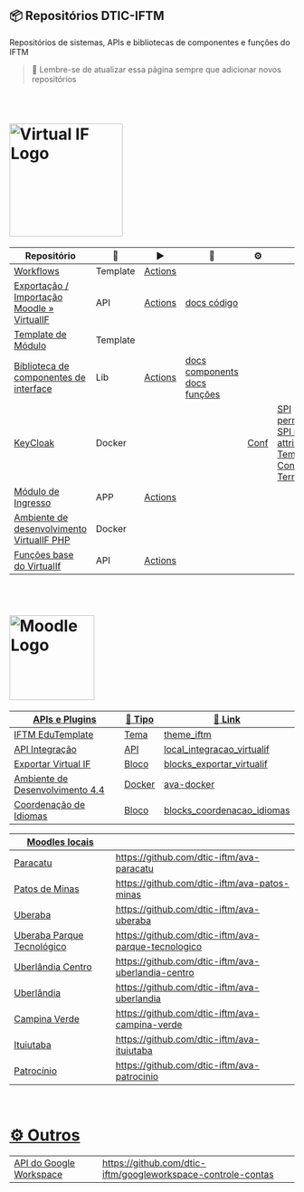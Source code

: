 ## 📦 Repositórios DTIC-IFTM
Repositórios de sistemas, APIs e bibliotecas de componentes e funções do IFTM

> 🧙 Lembre-se de atualizar essa página sempre que adicionar novos repositórios

</br>

# <img src="https://virtualif.iftm.edu.br/VRTL/visao/img/identidade_visual/logotipo-virtualif-marca-medio.svg" width="200" alt="Virtual IF Logo" />
| Repositório | 🔖 | ▶️ | 📑 | ⚙️ | ➕ | 
| ----------- | ----------- |  ----------- |   ----------- |   ----------- | ----------- | 
| [Workflows](https://github.com/dtic-iftm/vrtl-workflows) | Template | [Actions](https://github.com/dtic-iftm/vrtl-workflows/tree/main/.github/workflows) |
| [Exportação / Importação Moodle » VirtualIF](https://github.com/dtic-iftm/vrtl-api-ava) | API | [Actions](https://github.com/dtic-iftm/vrtl-api-ava/tree/master/.github/workflows) | [docs código](https://fuzzy-adventure-4k1kjwm.pages.github.io/)
| [Template de Módulo](https://github.com/dtic-iftm/vrtl-app-modulo-template) | Template |  |
| [Biblioteca de componentes de interface](https://github.com/dtic-iftm/vrtl-lib-layout-components-react) | Lib | [Actions](https://github.com/dtic-iftm/vrtl-lib-layout-components-react/actions)  | [docs components](http://ubiquitous-adventure-5k97pvo.pages.github.io/) <br> [docs funções](https://github.com/dtic-iftm/vrtl-lib-layout-components-react/blob/main/docs/functions/README.md) | 
| [KeyCloak](https://github.com/dtic-iftm/srv-keycloak) | Docker | | |  [Conf](https://github.com/dtic-iftm/trf-keycloak-config) | [SPI permissões](https://github.com/dtic-iftm/spi-keycloak-mapper-permissoes/tree/main) <br> [SPI realm attributes](https://github.com/dtic-iftm/spi-keycloak-custom-realm-attributes) <br> [Temas](https://github.com/dtic-iftm/srv-keycloak-themes) <br> [Configs via Terraform](https://github.com/dtic-iftm/trf-keycloak-config) |
| [Módulo de Ingresso](https://github.com/dtic-iftm/vrtl-app-ingresso-iftm) | APP | [Actions](https://github.com/dtic-iftm/vrtl-app-ingresso-iftm/actions) |  | 
| [Ambiente de desenvolvimento VirtualIF PHP](https://github.com/dtic-iftm/srv-virtualif-php) | Docker|  | 
| [Funções base do VirtualIf](https://github.com/dtic-iftm/vrtl-api-core) | API| [Actions](https://github.com/dtic-iftm/vrtl-api-core/tree/main/.github/workflows)

</br>

# <a href="https://ava.iftm.edu.br/" target="blank"><img src="https://moodle.org/theme/moodleorg/pix/moodle_logo_TM.svg" width="150" alt="Moodle Logo" />

| APIs e Plugins | 📑 Tipo | :link: Link |  
| ----------- | ----------- | ----------- |
| IFTM EduTemplate | Tema | [theme_iftm](https://github.com/dtic-iftm/ava-theme-iftm-eduTemplate) |
| API Integração | API | [local_integracao_virtualif](https://github.com/dtic-iftm/ava-integracao-virtuailf)  |
| Exportar Virtual IF | Bloco | [blocks_exportar_virtualif](https://github.com/dtic-iftm/ava-block-exportar-virtualif) |
| Ambiente de Desenvolvimento 4.4 | Docker | [ava-docker](https://github.com/dtic-iftm/ava-docker)|
| Coordenação de Idiomas | Bloco | [blocks_coordenacao_idiomas](https://github.com/dtic-iftm/ava-block-idiomas)


| Moodles locais |  |  
| ----------- | ----------- |
| Paracatu | https://github.com/dtic-iftm/ava-paracatu | 
| Patos de Minas | https://github.com/dtic-iftm/ava-patos-minas |
| Uberaba | https://github.com/dtic-iftm/ava-uberaba |
| Uberaba Parque Tecnológico | https://github.com/dtic-iftm/ava-parque-tecnologico |
| Uberlândia Centro | https://github.com/dtic-iftm/ava-uberlandia-centro |
| Uberlândia | https://github.com/dtic-iftm/ava-uberlandia |
| Campina Verde | https://github.com/dtic-iftm/ava-campina-verde |
| Ituiutaba | https://github.com/dtic-iftm/ava-ituiutaba |
| Patrocínio | https://github.com/dtic-iftm/ava-patrocinio |


</br>

# ⚙️ Outros
| | |
| ----------- | ----------- |
| API do Google Workspace | https://github.com/dtic-iftm/googleworkspace-controle-contas |


